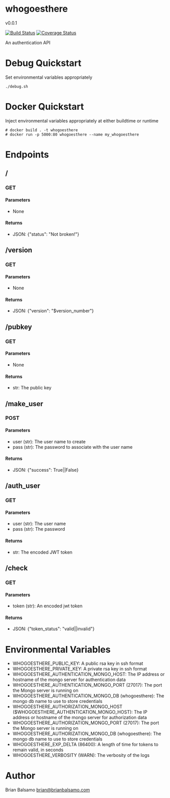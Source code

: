 # whogoesthere

v0.0.1

[![Build Status](https://travis-ci.org/bnbalsamo/whogoesthere.svg?branch=master)](https://travis-ci.org/bnbalsamo/whogoesthere) [![Coverage Status](https://coveralls.io/repos/github/bnbalsamo/whogoesthere/badge.svg?branch=master)](https://coveralls.io/github/bnbalsamo/whogoesthere?branch=master)

An authentication API

# Debug Quickstart
Set environmental variables appropriately
```
./debug.sh
```

# Docker Quickstart
Inject environmental variables appropriately at either buildtime or runtime
```
# docker build . -t whogoesthere
# docker run -p 5000:80 whogoesthere --name my_whogoesthere
```

# Endpoints
## /
### GET
#### Parameters
* None
#### Returns
* JSON: {"status": "Not broken!"}

## /version
### GET
#### Parameters
* None
#### Returns
* JSON: {"version": "$version_number"}

## /pubkey
### GET
#### Parameters
* None
#### Returns
* str: The public key

## /make_user
### POST
#### Parameters
* user (str): The user name to create
* pass (str): The password to associate with the user name
#### Returns
* JSON: {"success": True||False}

## /auth_user
### GET
#### Parameters
* user (str): The user name
* pass (str): The password
#### Returns
* str: The encoded JWT token

## /check
### GET
#### Parameters
* token (str): An encoded jwt token
#### Returns
* JSON: {"token_status": "valid||invalid"}

# Environmental Variables
* WHOGOESTHERE_PUBLIC_KEY: A public rsa key in ssh format
* WHOGOESTHERE_PRIVATE_KEY: A private rsa key in ssh format
* WHOGOESTHERE_AUTHENTICATION_MONGO_HOST: The IP address or hostname of the mongo server for authentication data
* WHOGOESTHERE_AUTHENTICATION_MONGO_PORT (27017): The port the Mongo server is running on
* WHOGOESTHERE_AUTHENTICATION_MONGO_DB (whogoesthere): The mongo db name to use to store credentials
* WHOGOESTHERE_AUTHORIZATION_MONGO_HOST ($WHOGOESTHERE_AUTHENTICATION_MONGO_HOST): The IP address or hostname of the mongo server for authorization data
* WHOGOESTHERE_AUTHORIZATION_MONGO_PORT (27017): The port the Mongo server is running on
* WHOGOESTHERE_AUTHORIZATION_MONGO_DB (whogoesthere): The mongo db name to use to store credentials
* WHOGOESTHERE_EXP_DELTA (86400): A length of time for tokens to remain valid, in seconds
* WHOGOESTHERE_VERBOSITY (WARN): The verbosity of the logs

# Author
Brian Balsamo <brian@brianbalsamo.com>
